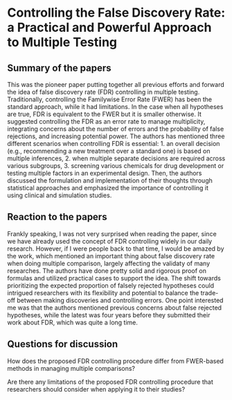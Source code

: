 # Controlling the False Discovery Rate: a Practical and Powerful Approach to Multiple Testing
## Summary of the papers
This was the pioneer paper putting together all previous efforts and forward the idea of false discovery rate (FDR) controlling in multiple testing. Traditionally, controlling the Familywise Error Rate (FWER) has been the standard approach, while it had limitations. In the case when all hypotheses are true, FDR is equivalent to the FWER but it is smaller otherwise. It suggested controlling the FDR as an error rate to manage multiplicity, integrating concerns about the number of errors and the probability of false rejections, and increasing potential power. The authors has mentioned three different scenarios when controlling FDR is essential: 1. an overall decision (e.g., recommending a new treatment over a standard one) is based on multiple inferences, 2. when multiple separate decisions are required across various subgroups, 3. screening various chemicals for drug development or testing multiple factors in an experimental design. Then, the authors discussed the formulation and implementation of their thoughts through statistical approaches and emphasized the importance of controlling it using clinical and simulation studies.


## Reaction to the papers
Frankly speaking, I was not very surprised when reading the paper, since we have already used the concept of FDR controlling widely in our daily research. However, if I were people back to that time, I would be amazed by the work, which mentioned an important thing about false discovery rate when doing multiple comparison, largely affecting the validaty of many researches. The authors have done pretty solid and rigorous proof on formulas and utilized practical cases to support the idea. The shift towards prioritizing the expected proportion of falsely rejected hypotheses could intrigued researchers with its flexibility and potential to balance the trade-off between making discoveries and controlling errors. One point interested me was that the authors mentioned previous concerns about false rejected hypotheses, while the latest was four years before they submitted their work about FDR, which was quite a long time. 



## Questions for discussion
How does the proposed FDR controlling procedure differ from FWER-based methods in managing multiple comparisons?

Are there any limitations of the proposed FDR controlling procedure that researchers should consider when applying it to their studies?
